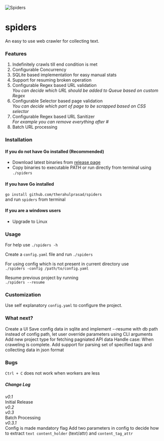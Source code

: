 ![Spiders](https://github.com/therahulprasad/spiders/blob/master/assets/banner.png)

# spiders
An easy to use web crawler for collecting text.

### Features
1. Indefinitely crawls till end condition is met
2. Configurable Concurrency  
3. SQLite based implementation for easy manual stats
4. Support for resuming broken operation
5. Configurable Regex based URL validation  
_You can decide which URL should be added to Queue based on custom Regex_
6. Configurable Selector based page validation  
_You can decide which part of page to be scrapped based on CSS selector_
7. Configurable Regex based URL Sanitizer  
_For example you can remove everything after #_
8. Batch URL processing  

### Installation
#### If you do not have Go installed (Recommended)  
- Download latest binaries from [release page](https://github.com/therahulprasad/spiders/releases)  
- Copy binaries to executable PATH or run directly from terminal using `./spiders`  

#### If you have Go installed  
`go install github.com/therahulprasad/spiders`  
and run `spiders` from terminal  

#### If you are a windows users  
- Upgrade to Linux  

### Usage
For help use
`./spiders -h`

Create a `config.yaml` file and run
`./spiders`

For using config which is not present in current directory use  
`./spiders -config /path/to/config.yaml`

Resume previous project by running   
`./spiders --resume`  

### Customization
Use self explanatory `config.yaml` to configure the project.

### What next?  
Create a UI
Save config data in sqlite and implement --resume with db path instead of config path, let user override parameters using CLI arguments
Add new project type for fetching pagniated API data
Handle case: When craweling is complete.
Add support for parsing set of specified tags and collecting data in json format

### Bugs
`Ctrl + C` does not work when workers are less

##### Change Log
_v0.1_  
Initial Release  
_v0.2_  
_v0.3_  
Batch Processing  
_v0.3.1_  
Config is made mandatory flag
Add two parameters in config to decide how to extract `text content_holder` (text/attr) and `content_tag_attr`
